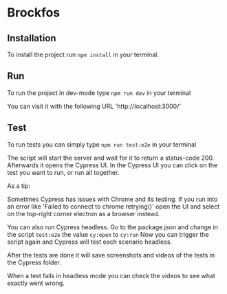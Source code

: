 # Brockfos

## Installation

To install the project run `npm install` in your terminal.

## Run

To run the project in dev-mode type `npm run dev` in your terminal

You can visit it with the following URL 'http://localhost:3000/'

## Test

To run tests you can simply type `npm run test:e2e` in your terminal

The script will start the server and wait for it to return a status-code 200.
Afterwards it opens the Cypress UI.
In the Cypress UI you can click on the test you want to run, or run all together.

As a tip:

Sometimes Cypress has issues with Chrome and its testing.
If you run into an error like 'Failed to connect to chrome retrying()' open the UI and select on the top-right corner electron as a browser instead.

You can also run Cypress headless.
Go to the package.json and change in the script `test:e2e` the value `cy:open` to `cy:run`
Now you can trigger the script again and Cypress will test each scenario headless.

After the tests are done it will save screenshots and videos of the tests in the Cypress folder.

When a test fails in headless mode you can check the videos to see what exactly went wrong.